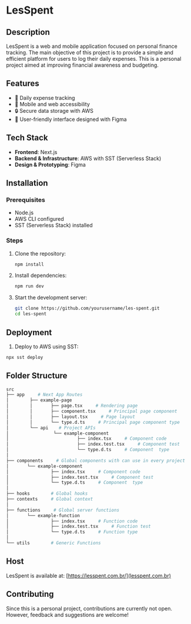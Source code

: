 # LesSpent

## Description
LesSpent is a web and mobile application focused on personal finance tracking. The main objective of this project is to provide a simple and efficient platform for users to log their daily expenses. This is a personal project aimed at improving financial awareness and budgeting.

## Features
- 📝 Daily expense tracking
- 📱 Mobile and web accessibility
- 🔒 Secure data storage with AWS
- 🎨 User-friendly interface designed with Figma

## Tech Stack
- **Frontend**: Next.js
- **Backend & Infrastructure**: AWS with SST (Serverless Stack)
- **Design & Prototyping**: Figma

## Installation

### Prerequisites
- Node.js
- AWS CLI configured
- SST (Serverless Stack) installed

### Steps
1. Clone the repository:
   ```sh
   npm install
   ```
2. Install dependencies:
   ```sh
   npm run dev
   ```
3. Start the development server:
   ```sh
   git clone https://github.com/yourusername/les-spent.git
   cd les-spent
   ```

## Deployment

 1. Deploy to AWS using SST:
 ```sh
 npx sst deploy
 ```

## Folder Structure

```bash
src
├── app     # Next App Routes
│        ├── example-page     
│        │       ├── page.tsx     # Rendering page
│        │       ├── component.tsx     # Principal page component
│        │       ├── layout.tsx     # Page layout
│        │       └── type.d.ts     # Principal page component type
│        └── api    # Project APIs   
│                 └── example-component 
│                          ├── index.tsx     # Component code
│                          ├── index.test.tsx     # Component test
│                          └── type.d.ts     # Component  type
│
├── components     # Global components with can use in every project
│       └── example-component 
│                ├── index.tsx     # Component code
│                ├── index.test.tsx     # Component test
│                └── type.d.ts     # Component  type
│
├── hooks        # Global hooks
├── contexts     # Global context
│
├── functions     # Global server functions
│       └── example-function
│                ├── index.tsx     # Function code
│                ├── index.test.tsx     # Function test
│                └── type.d.ts     # Function type
│
└── utils        # Generic Functions
```

## Host

LesSpent is available at: [https://lesspent.com.br/](lesspent.com.br)

## Contributing

Since this is a personal project, contributions are currently not open. However, feedback and suggestions are welcome!

